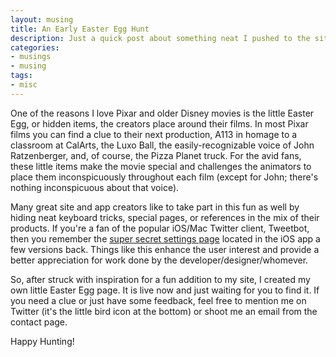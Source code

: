 ```yaml
---
layout: musing
title: An Early Easter Egg Hunt
description: Just a quick post about something neat I pushed to the site.
categories:
- musings
- musing
tags:
- misc
---
```


One of the reasons I love Pixar and older Disney movies is the little Easter Egg, or hidden items, the creators place around their films. In most Pixar films you can find a clue to their next production, A113 in homage to a classroom at CalArts, the Luxo Ball, the easily-recognizable voice of John Ratzenberger, and, of course, the Pizza Planet truck. For the avid fans, these little items make the movie special and challenges the animators to place them inconspicuously throughout each film (except for John; there's nothing inconspicuous about that voice).

Many great site and app creators like to take part in this fun as well by hiding neat keyboard tricks, special pages, or references in the mix of their products. If you're a fan of the popular iOS/Mac Twitter client, Tweetbot, then you remember the [super secret settings page](http://www.cultofmac.com/175487/how-to-access-tweetbots-super-secret-settings-menu-activate-streaming-over-3g/) located in the iOS app a few versions back. Things like this enhance the user interest and provide a better appreciation for work done by the developer/designer/whomever.

So, after struck with inspiration for a fun addition to my site, I created my own little Easter Egg page. It is live now and just waiting for you to find it. If you need a clue or just have some feedback, feel free to mention me on Twitter (it's the little bird icon at the bottom) or shoot me an email from the contact page.

Happy Hunting!
